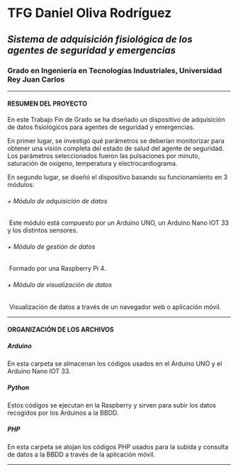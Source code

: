 # TFG Daniel Oliva Rodríguez
## *Sistema de adquisición fisiológica de los agentes de seguridad y emergencias*

### **Grado en Ingeniería en Tecnologías Industriales, Universidad Rey Juan Carlos**

------

#### RESUMEN DEL PROYECTO

En este Trabajo Fin de Grado se ha diseñado un dispositivo de adquisición de datos fisiológicos para agentes de seguridad y emergencias.

En primer lugar, se investigó qué parámetros se deberían monitorizar para obtener una visión completa del estado de salud del agente de seguridad. Los parámetros seleccionados fueron las pulsaciones por minuto, saturación de oxígeno, temperatura y electrocardiograma.

En segundo lugar, se diseñó el dispositivo basando su funcionamiento en 3 módulos:

###### + Módulo de adquisición de datos

​	Este módulo está compuesto por un Arduino UNO, un Arduino Nano IOT 33 y los distintos sensores.

###### + Módulo de gestión de datos

​	Formado por una Raspberry Pi 4.

###### + Módulo de visualización de datos

​	Visualización de datos a través de un navegador web o aplicación móvil.

-----

#### ORGANIZACIÓN DE LOS ARCHIVOS

##### Arduino

En esta carpeta se almacenan los códigos usados en el Arduino UNO y el Arduino Nano IOT 33.

##### Python

Estos códigos se ejecutan en la Raspberry y sirven para subir los datos recogidos por los Arduinos a la BBDD.

##### PHP

En esta carpeta se alojan los códigos PHP usados para la subida y consulta de datos a la BBDD a través de la aplicación móvil.

---







